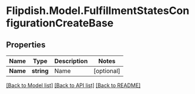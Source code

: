 # Flipdish.Model.FulfillmentStatesConfigurationCreateBase
## Properties

Name | Type | Description | Notes
------------ | ------------- | ------------- | -------------
**Name** | **string** | Name | [optional] 

[[Back to Model list]](../README.md#documentation-for-models) [[Back to API list]](../README.md#documentation-for-api-endpoints) [[Back to README]](../README.md)

